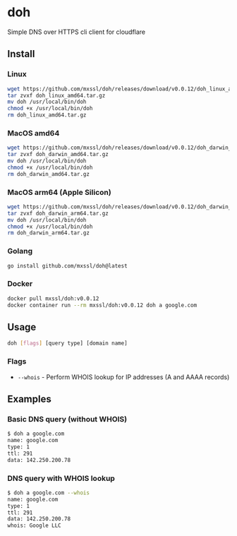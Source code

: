 # doh

Simple DNS over HTTPS cli client for cloudflare

## Install

### Linux

```bash
wget https://github.com/mxssl/doh/releases/download/v0.0.12/doh_linux_amd64.tar.gz
tar zvxf doh_linux_amd64.tar.gz
mv doh /usr/local/bin/doh
chmod +x /usr/local/bin/doh
rm doh_linux_amd64.tar.gz
```

### MacOS amd64

```bash
wget https://github.com/mxssl/doh/releases/download/v0.0.12/doh_darwin_amd64.tar.gz
tar zvxf doh_darwin_amd64.tar.gz
mv doh /usr/local/bin/doh
chmod +x /usr/local/bin/doh
rm doh_darwin_amd64.tar.gz
```

### MacOS arm64 (Apple Silicon)

```bash
wget https://github.com/mxssl/doh/releases/download/v0.0.12/doh_darwin_arm64.tar.gz
tar zvxf doh_darwin_arm64.tar.gz
mv doh /usr/local/bin/doh
chmod +x /usr/local/bin/doh
rm doh_darwin_arm64.tar.gz
```

### Golang

```bash
go install github.com/mxssl/doh@latest
```

### Docker

```bash
docker pull mxssl/doh:v0.0.12
docker container run --rm mxssl/doh:v0.0.12 doh a google.com
```

## Usage

```bash
doh [flags] [query type] [domain name]
```

### Flags

- `--whois` - Perform WHOIS lookup for IP addresses (A and AAAA records)

## Examples

### Basic DNS query (without WHOIS)

```bash
$ doh a google.com
name: google.com
type: 1
ttl: 291
data: 142.250.200.78
```

### DNS query with WHOIS lookup

```bash
$ doh a google.com --whois
name: google.com
type: 1
ttl: 291
data: 142.250.200.78
whois: Google LLC
```

